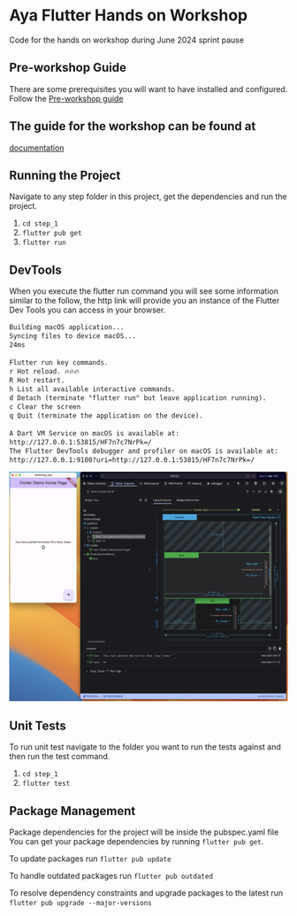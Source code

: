 # Aya Flutter Hands on Workshop

Code for the hands on workshop during June 2024 sprint pause

## Pre-workshop Guide

There are some prerequisites you will want to have installed and configured. Follow the  [Pre-workshop guide](https://ayadev.atlassian.net/wiki/spaces/PAUSE/pages/3495329829)

## The guide for the workshop can be found at

[documentation](https://ayadev.atlassian.net/wiki/spaces/ARCH/pages/edit-v2/3503980758)

## Running the Project

Navigate to any step folder in this project, get the dependencies and run the project.

1. `cd step_1`
1. `flutter pub get`
1. `flutter run`

## DevTools

When you execute the flutter run command you will see some information similar to the follow, the http link will provide you an instance of the Flutter Dev Tools you can access in your browser.

```Terminal
Building macOS application...                                           
Syncing files to device macOS...                                    24ms

Flutter run key commands.
r Hot reload. 🔥🔥🔥
R Hot restart.
h List all available interactive commands.
d Detach (terminate "flutter run" but leave application running).
c Clear the screen
q Quit (terminate the application on the device).

A Dart VM Service on macOS is available at: http://127.0.0.1:53815/HF7n7c7NrPk=/
The Flutter DevTools debugger and profiler on macOS is available at: http://127.0.0.1:9100?uri=http://127.0.0.1:53815/HF7n7c7NrPk=/
```

![DevTools](devtools.png)

## Unit Tests

To run unit test navigate to the folder you want to run the tests against and then run the test command.

1. `cd step_1`
2. `flutter test`

## Package Management

Package dependencies for the project will be inside the pubspec.yaml file
You can get your package dependencies by running `flutter pub get`.

To update packages run `flutter pub update`

To handle outdated packages run `flutter pub outdated`

To resolve dependency constraints and upgrade packages to the latest run
`flutter pub upgrade --major-versions`
